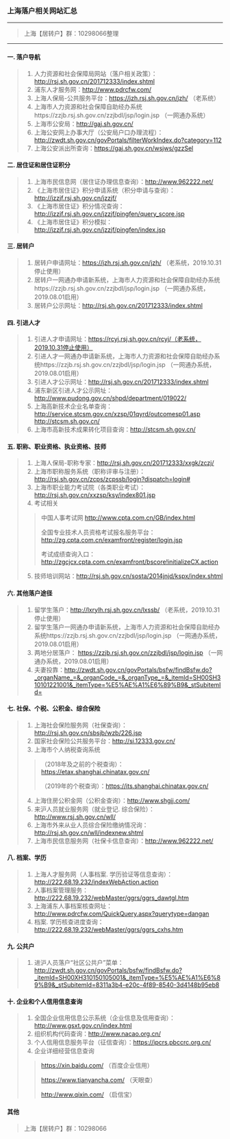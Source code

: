 ### 上海落户相关网站汇总

---
> 上海【居转户】群：10298066整理
---

#### 一. 落户导航
> 1. 人力资源和社会保障局网站（落户相关政策）：http://rsj.sh.gov.cn/201712333/index.shtml
> 2. 浦东人才服务网：http://www.pdrcfw.com/
> 3. 上海人保局-公共服务平台：https://jzh.rsj.sh.gov.cn/jzh/ （老系统）
> 4. 上海市人力资源和社会保障自助经办系统https://zzjb.rsj.sh.gov.cn/zzjbdl/jsp/login.jsp （一网通办系统）
> 5. 上海市公安局：http://gaj.sh.gov.cn/
> 6. 上海公安网上办事大厅（公安局户口办理流程）：http://zwdt.sh.gov.cn/govPortals/filterWorkIndex.do?category=112
> 7. 上海公安派出所查询：https://gaj.sh.gov.cn/wsjws/gzzSel

#### 二. 居住证和居住证积分
> 1. 上海市民信息网（居住证办理信息查询）：http://www.962222.net/
> 2. 《上海市居住证》积分申请系统（积分申请与查询）：http://jzzjf.rsj.sh.gov.cn/jzzjf/
> 3. 《上海市居住证》积分情况查询：http://jzzjf.rsj.sh.gov.cn/jzzjf/pingfen/query_score.jsp
> 4. 《上海市居住证》积分模拟：http://jzzjf.rsj.sh.gov.cn/jzzjf/pingfen/index.jsp

#### 三. 居转户
> 1. 居转户申请网址：https://jzh.rsj.sh.gov.cn/jzh/ （老系统，2019.10.31停止使用）
> 2. 居转户一网通办申请新系统，上海市人力资源和社会保障自助经办系统https://zzjb.rsj.sh.gov.cn/zzjbdl/jsp/login.jsp （一网通办系统，2019.08.01启用）
> 3. 居转户公示网址：http://rsj.sh.gov.cn/201712333/index.shtml

#### 四. 引进人才
> 1. 引进人才申请网址：https://rcyj.rsj.sh.gov.cn/rcyj/（老系统，2019.10.31停止使用）
> 2. 引进人才一网通办申请新系统，上海市人力资源和社会保障自助经办系统https://zzjb.rsj.sh.gov.cn/zzjbdl/jsp/login.jsp （一网通办系统，2019.08.01启用）
> 3. 引进人才公示网址：http://rsj.sh.gov.cn/201712333/index.shtml
> 4. 浦东新区引进人才公示网址：http://www.pudong.gov.cn/shpd/department/019022/
> 5. 上海高新技术企业名单查询：http://service.stcsm.gov.cn/xzsp/01qyrd/outcomesp01.asp http://stcsm.sh.gov.cn/
> 6. 上海市高新技术成果转化项目查询：http://stcsm.sh.gov.cn/

#### 五. 职称、职业资格、执业资格、技师
> 1. 上海人保局-职称专家：http://rsj.sh.gov.cn/201712333/xxgk/zczj/
> 2. 上海市职称服务系统（职称评审与注册）：http://rsj.sh.gov.cn/zcps/zcpssb/login?dispatch=login#
> 3. 上海市职业能力考试院（各类职业考试）：http://rsj.sh.gov.cn/xxzsp/ksy/index801.jsp
> 4. 考试相关
>> 中国人事考试网 http://www.cpta.com.cn/GB/index.html
>>
>> 全国专业技术人员资格考试报名服务平台：http://zg.cpta.com.cn/examfront/register/login.jsp
>>
>> 考试成绩查询入口：http://zgcjcx.cpta.com.cn/examfront/bscore!initializeCX.action
> 5. 技师培训网站：http://rsj.sh.gov.cn/sosta/2014jnjd/kspx/index.shtml

#### 六. 其他落户途径
> 1. 留学生落户：http://lxrylh.rsj.sh.gov.cn/lxssb/ （老系统，2019.10.31停止使用）
> 2. 留学生落户一网通办申请新系统，上海市人力资源和社会保障自助经办系统https://zzjb.rsj.sh.gov.cn/zzjbdl/jsp/login.jsp （一网通办系统，2019.08.01启用）
> 3. 两地分居落户： https://zzjb.rsj.sh.gov.cn/zzjbdl/jsp/login.jsp （一网通办系统，2019.08.01启用）
> 4. 夫妻投靠：http://zwdt.sh.gov.cn/govPortals/bsfw/findBsfw.do?_organName_=&_organCode_=&_organType_=&_itemId=SH00SH310101221001&_itemType=%E5%AE%A1%E6%89%B9&_stSubitemId=

#### 七. 社保、个税、公积金、综合保险
> 1. 上海社会保险服务网（社保查询）：http://rsj.sh.gov.cn/sbsjb/wzb/226.jsp
> 2. 国家社会保险公共服务平台：http://si.12333.gov.cn/
> 3. 上海市个人纳税查询系统
>>（2018年及之前的个税查询）：https://etax.shanghai.chinatax.gov.cn/
>>
>>（2019年的个税查询）：https://its.shanghai.chinatax.gov.cn/
> 4. 上海住房公积金网（公积金查询）：http://www.shgjj.com/
> 5. 来沪人员就业服务网（就业登记. 综合保险）：http://www.rsj.sh.gov.cn/wll/
> 6. 上海市外来从业人员综合保险缴纳情况询：http://rsj.sh.gov.cn/wll/indexnew.shtml
> 7. 上海市民信息服务网（社保卡信息查询）：http://www.962222.net/

#### 八. 档案、学历
> 1. 上海人才服务网（人事档案. 学历验证等信息查询）：http://222.68.19.232/indexWebAction.action
> 2. 人事档案管理服务：http://222.68.19.232/webMaster/ggrs/ggrs_dawtgl.htm
> 3. 上海浦东人事档案核查网址：http://www.pdrcfw.com/QuickQuery.aspx?querytype=dangan
> 4. 档案. 学历核查进度查询：http://222.68.19.232/webMaster/ggrs/ggrs_cxhs.htm

#### 九. 公共户
> 1. 进沪人员落户“社区公共户”菜单：http://zwdt.sh.gov.cn/govPortals/bsfw/findBsfw.do?_itemId=SH00XH310150105001&_itemType=%E5%AE%A1%E6%89%B9&_stSubitemId=8311a3b4-e20c-4f89-8540-3d4148b95eb8

#### 十. 企业和个人信用信息查询
> 1. 全国企业信用信息公示系统（企业信息及信用查询）：http://www.gsxt.gov.cn/index.html
> 2. 组织机构代码查询：http://www.nacao.org.cn/
> 3. 个人信用信息服务平台（征信查询）：https://ipcrs.pbccrc.org.cn/
> 4. 企业详细经营信息查询
>> https://xin.baidu.com/ （百度企业信用）
>>
>> https://www.tianyancha.com/ （天眼查）
>>
>> http://www.qixin.com/ （启信宝）

#### 其他
> 上海【居转户】群：10298066
